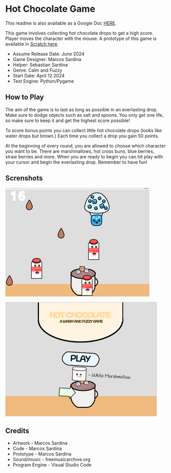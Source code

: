 # Hot Chocolate Game

This readme is also available as a Google Doc [HERE](https://docs.google.com/document/d/1cDrDadCQB5LwrXKbIPsh17OuDDUc_q9WbHNSPAtf7zg/edit).

This game involves collecting hot chocolate drops to get a high score. Player moves the character with the mouse. A prototype of this game is available in [Scratch here](https://scratch.mit.edu/projects/996862713/).

* Assume Release Date: June 2024
* Game Designer: Marcos Sardina
* Helper: Sebastian Sardina
* Genre: Calm and Fuzzy
* Start Date: April 12 2024
* Text Engine: Python/Pygame

## How to Play

The aim of the game is to last as long as possible in an everlasting drop. Make sure to dodge objects such as salt and spoons. You only get one life, so make sure to keep it and get the highest score possible!

To score bonus points you can collect little hot chocolate drops (looks like water drops but brown.)  Each time you collect a drop you gain 50 points.

At the beginning of every round, you are allowed to choose which character you want to be. There are marshmallows, hot cross buns, blue berries, straw berries and more. When you are ready to begin you can hit play with your cursor and begin the everlasting drop. Remember to have fun! 



## Screnshots

![sap1](snaphshots/playing.small.png)

![sap2](snaphshots/title.small.png)

## Credits

* Artwork - Marcos Sardina
* Code - Marcos Sardina
* Prototype - Marcos Sardina
* Sound/music - freemusicarchive.org
* Program Engine - Visual Studio Code
